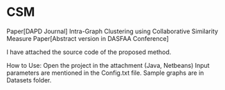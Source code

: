CSM
===

Paper[DAPD Journal]
Intra-Graph Clustering using Collaborative Similarity Measure
Paper[Abstract version in DASFAA Conference]


I have attached the source code of the proposed method.

How to Use:
Open the project in the attachment (Java, Netbeans)
Input parameters are mentioned in the Config.txt file.
Sample graphs are in Datasets folder.
